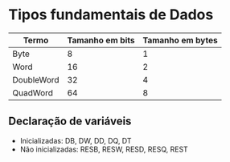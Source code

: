 # Tipos fundamentais de Dados

|Termo      |Tamanho em bits|Tamanho em bytes   |
|-          |-              |-                  |
|Byte       |8              |1                  |
|Word       |16             |2                  |
|DoubleWord |32             |4                  |
|QuadWord   |64             |8                  |

## Declaração de variáveis

- Inicializadas: DB, DW, DD, DQ, DT
- Não inicializadas: RESB, RESW, RESD, RESQ, REST